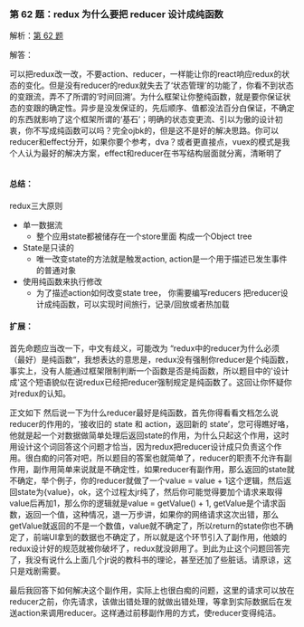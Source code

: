 ### 第 62 题：redux 为什么要把 reducer 设计成纯函数

解析：[第 62 题](https://github.com/Advanced-Frontend/Daily-Interview-Question/issues/107)

解答：

可以把redux改一改，不要action、reducer，一样能让你的react响应redux的状态的变化。但是没有reducer的redux就失去了‘状态管理’的功能了，你看不到状态的变跟流，弄不了所谓的‘时间回溯’。为什么框架让你整纯函数，就是要你保证状态的变跟的确定性。异步是没发保证的，先后顺序、值都没法百分白保证，不确定的东西就影响了这个框架所谓的‘基石’；明确的状态变更流、引以为傲的设计初衷，你不写成纯函数可以吗？完全ojbk的，但是这不是好的解决思路。你可以reducer和effect分开，如果你要个参考，dva？或者更直接点，vuex的模式是我个人认为最好的解决方案，effect和reducer在书写结构层面就分离，清晰明了

```javascript

```

#### 总结：

redux三大原则

- 单一数据流
  - 整个应用state都被储存在一个store里面 构成一个Object tree
- State是只读的
  - 唯一改变state的方法就是触发action, action是一个用于描述已发生事件的普通对象
- 使用纯函数来执行修改
  - 为了描述action如何改变state tree， 你需要编写reducers
把reducer设计成纯函数，可以实现时间旅行，记录/回放或者热加载

#### 扩展：

首先命题应当改一下，中文有歧义，可能改为 “redux中的reducer为什么必须（最好）是纯函数“，我想表达的意思是，redux没有强制你reducer是个纯函数，事实上，没有人能通过框架限制判断一个函数是否是纯函数，所以题目中的'设计成'这个短语貌似在说redux已经把reducer强制规定是纯函数了。这回让你怀疑你对redux的认知。

正文如下
然后说一下为什么reducer最好是纯函数，首先你得看看文档怎么说reducer的作用的，‘接收旧的 state 和 action，返回新的 state’，您可得瞧好咯，他就是起一个对数据做简单处理后返回state的作用，为什么只起这个作用，这时用设计这个词回答这个问题才恰当，因为redux把reducer设计成只负责这个作用。很白痴的问答对吧，所以题目的答案也就简单了，reducer的职责不允许有副作用，副作用简单来说就是不确定性，如果reducer有副作用，那么返回的state就不确定，举个例子，你的reducer就做了一个value = value + 1这个逻辑，然后返回state为{value}，ok，这个过程太jr纯了，然后你可能觉得要加个请求来取得value后再加1，那么你的逻辑就是value = getValue() + 1, getValue是个请求函数，返回一个值，这种情况，退一万步讲，如果你的网络请求这次出错，那么getValue就返回的不是一个数值，value就不确定了，所以return的state你也不确定了，前端UI拿到的数据也不确定了，所以就是这个环节引入了副作用，他娘的redux设计好的规范就被你破坏了，redux就没卵用了。到此为止这个问题回答完了，我没有说什么上面几个jr说的教科书的理论，甚至还加了些脏话。请原谅，这只是戏剧需要。

最后我回答下如何解决这个副作用，实际上也很白痴的问题，这里的请求可以放在reducer之前，你先请求，该做出错处理的就做出错处理，等拿到实际数据后在发送action来调用reducer。这样通过前移副作用的方式，使reducer变得纯洁。

